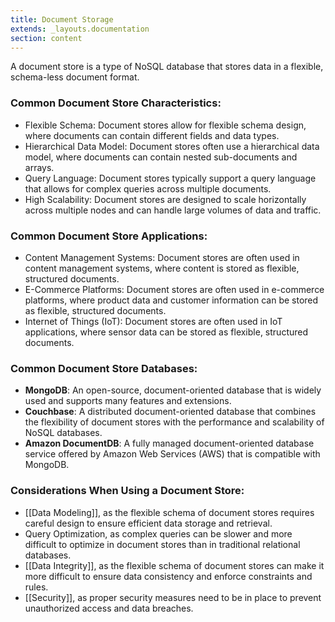 ```yaml
---
title: Document Storage
extends: _layouts.documentation
section: content
---
```


A document store is a type of NoSQL database that stores data in a flexible, schema-less document format.

### Common Document Store Characteristics:

-   Flexible Schema: Document stores allow for flexible schema design, where documents can contain different fields and data types.
-   Hierarchical Data Model: Document stores often use a hierarchical data model, where documents can contain nested sub-documents and arrays.
-   Query Language: Document stores typically support a query language that allows for complex queries across multiple documents.
-   High Scalability: Document stores are designed to scale horizontally across multiple nodes and can handle large volumes of data and traffic.

### Common Document Store Applications:

-   Content Management Systems: Document stores are often used in content management systems, where content is stored as flexible, structured documents.
-   E-Commerce Platforms: Document stores are often used in e-commerce platforms, where product data and customer information can be stored as flexible, structured documents.
-   Internet of Things (IoT): Document stores are often used in IoT applications, where sensor data can be stored as flexible, structured documents.

### Common Document Store Databases:

-   **MongoDB**: An open-source, document-oriented database that is widely used and supports many features and extensions.
-   **Couchbase**: A distributed document-oriented database that combines the flexibility of document stores with the performance and scalability of NoSQL databases.
-   **Amazon DocumentDB**: A fully managed document-oriented database service offered by Amazon Web Services (AWS) that is compatible with MongoDB.

### Considerations When Using a Document Store:

-   [[Data Modeling]], as the flexible schema of document stores requires careful design to ensure efficient data storage and retrieval.
-   Query Optimization, as complex queries can be slower and more difficult to optimize in document stores than in traditional relational databases.
-   [[Data Integrity]], as the flexible schema of document stores can make it more difficult to ensure data consistency and enforce constraints and rules.
-   [[Security]], as proper security measures need to be in place to prevent unauthorized access and data breaches.